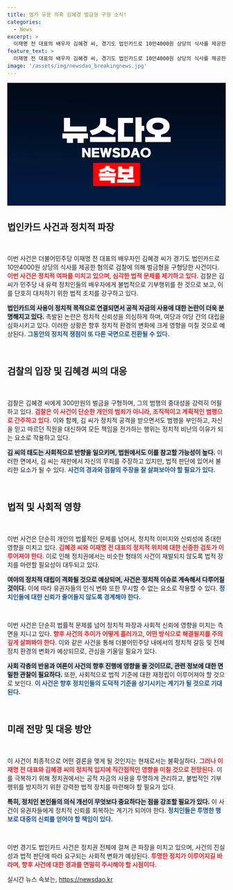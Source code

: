 ```yaml
---
title: 법카 유용 의혹 김혜경 벌금형 구형 소식!
categories:
  - News
excerpt: >
  이재명 전 대표의 배우자 김혜경 씨, 경기도 법인카드로 10만4000원 상당의 식사를 제공한 혐의로 검찰에 벌금형 구형! 남편의 당선을 위한 정치적 범죄로 여겨지는 이번 사건의 내막은? 클릭해서 확인해보세요!
feature_text: >
  이재명 전 대표의 배우자 김혜경 씨, 경기도 법인카드로 10만4000원 상당의 식사를 제공한 혐의로 검찰에 벌금형 구형! 남편의 당선을 위한 정치적 범죄로 여겨지는 이번 사건의 내막은? 클릭해서 확인해보세요!
image: '/assets/img/newsdao_breakingnews.jpg'
---
```


<p><img src="/assets/img/newsdao_breakingnews.jpg" alt="pcversion 속보" /></p>

<h2 data-ke-size="size26">법인카드 사건과 정치적 파장</h2>

<p data-ke-size="size16">&nbsp;</p>

<p>이번 사건은 더불어민주당 이재명 전 대표의 배우자인 김혜경 씨가 경기도 법인카드로 10만4000원 상당의 식사를 제공한 혐의로 검찰에 의해 벌금형을 구형당한 사건이다. <b><span style="color: #ee2323;">이번 사건은 정치적 여파를 미치고 있으며, 심각한 법적 문제를 제기하고 있다.</span></b> 검찰은 김 씨가 민주당 내 유력 정치인들의 배우자에게 불법적으로 기부행위를 한 것으로 보고, 이를 단호히 대처하기 위한 법적 조치를 강구하고 있다.</p>

<p><b><span style="background-color: #21538527;">법인카드의 사용이 정치적 목적으로 연결되면서 공적 자금의 사용에 대한 논란이 더욱 분명해지고 있다.</span></b> 촉발된 논란은 정치적 신뢰성을 의심하게 하며, 여당과 야당 간의 대립을 심화시키고 있다. 이러한 상황은 향후 정치적 환경의 변화에 크게 영향을 미칠 것으로 예상된다. <b><span style="color: #1a5490;">그동안의 정치적 쟁점이 또 다른 국면으로 전환될 수 있다.</span></b></p>

<p data-ke-size="size16">&nbsp;</p>

<h2 data-ke-size="size26">검찰의 입장 및 김혜경 씨의 대응</h2>

<p data-ke-size="size16">&nbsp;</p>

<p>검찰은 김혜경 씨에게 300만원의 벌금을 구형하며, 그의 범행의 중대성을 강력히 어필하고 있다. <b><span style="color: #ee2323;">검찰은 이 사건이 단순한 개인의 범죄가 아니라, 조직적이고 계획적인 범행으로 간주하고 있다.</span></b> 이와 함께, 김 씨가 정치적 공격을 받으면서도 범행을 부인하고, 자신을 믿고 따르던 직원을 대신하여 모든 책임을 전가하는 행위는 정치적 비난의 이유가 되는 요소로 작용하고 있다.</p>

<p><b><span style="background-color: #21538527;">김 씨의 태도는 사회적으로 반향을 일으키며, 법원에서도 이를 참고할 가능성이 높다.</span></b> 이러한 면에서, 김 씨는 재판에서 자신의 무죄를 주장하고 있지만, 법적 판단에 있어서 불리한 요소가 될 수 있다. <b><span style="color: #1a5490;">사건의 경과와 검찰의 주장을 잘 살펴보아야 할 필요가 있다.</span></b></p>

<p data-ke-size="size16">&nbsp;</p>

<h2 data-ke-size="size26">법적 및 사회적 영향</h2>

<p data-ke-size="size16">&nbsp;</p>

<p>이번 사건은 단순히 개인의 법률적인 문제를 넘어서, 정치적 이미지와 신뢰성에 중대한 영향을 미치고 있다. <b><span style="color: #ee2323;">김혜경 씨와 이재명 전 대표의 정치적 위치에 대한 신중한 검토가 이루어져야 한다.</span></b> 이로 인해 정치권에서는 비슷한 형태의 사건이 재발되지 않도록 법적 장치를 마련할 필요성이 대두되고 있다.</p>

<p><b><span style="background-color: #21538527;">여야의 정치적 대립이 격화될 것으로 예상되며, 사건은 정치적 이슈로 계속해서 다루어질 것이다.</span></b> 이에 따라 유권자들의 인식 변화 또한 무시할 수 없는 요소로 작용할 수 있다. <b><span style="color: #1a5490;">정치인들에 대한 신뢰가 줄어들지 않도록 경계해야 한다.</span></b></p>

<p data-ke-size="size16">&nbsp;</p>

<p>이번 사건은 단순히 법률적 문제를 넘어 정치적 파장과 사회적 신뢰에 영향을 미치는 측면을 지니고 있다. <b><span style="color: #ee2323;">향후 사건의 추이가 어떻게 흘러가고, 어떤 방식으로 해결될지를 주의 깊게 살펴봐야 한다.</span></b> 이와 같은 사건을 통해 더불어민주당 내에서의 정치적 갈등 및 전체 정치 환경의 변화가 예상되므로, 관심을 기울일 필요가 있다.</p>

<p><b><span style="background-color: #21538527;">사회 각층의 반응과 여론이 사건의 향후 진행에 영향을 줄 것이므로, 관련 정보에 대한 면밀한 관찰이 필요하다.</span></b> 또한, 사회적으로 법적 기준에 대한 재정립이 이루어져야 할 것으로 보인다. <b><span style="color: #1a5490;">이 사건은 향후 정치인들의 도덕적 기준을 상기시키는 계기가 될 것으로 기대된다.</span></b></p>

<p data-ke-size="size16">&nbsp;</p>

<h2 data-ke-size="size26">미래 전망 및 대응 방안</h2>

<p data-ke-size="size16">&nbsp;</p>

<p>이 사건이 최종적으로 어떤 결론을 맺게 될 것인지는 현재로서는 불확실하다. <b><span style="color: #ee2323;">그러나 이재명 전 대표와 김혜경 씨의 정치적 입지에 직간접적인 영향을 미칠 것으로 전망된다.</span></b> 이를 극복하기 위해 정치권에서는 공적 자금의 사용을 투명하게 관리하고, 불법적인 기부행위를 방지하기 위한 강력한 법적 장치를 마련해야 할 필요가 있다.</p>

<p><b><span style="background-color: #21538527;">특히, 정치인 본인들의 의식 개선이 무엇보다 중요하다는 점을 강조할 필요가 있다.</span></b> 이 사건이 유권자들에게 정치적 신뢰를 회복하는 계기가 되어야 한다. <b><span style="color: #1a5490;">정치인들은 투명한 행보로 대중의 신뢰를 얻어야 할 책임이 있다.</span></b></p>

<p data-ke-size="size16">&nbsp;</p>

<p>이번 경기도 법인카드 사건은 정치권 전체에 걸쳐 큰 파장을 미치고 있으며, 사건의 진실성과 법적 판단에 따라 요구되는 사회적 변화가 예상된다. <b><span style="color: #ee2323;">투명한 정치가 이루어지길 바라며, 향후 사건에 대한 경과를 면밀히 주시해야 할 시점이다.</span></b></p>
실시간 뉴스 속보는, <a href="https://newsdao.kr" rel="dofollow">https://newsdao.kr</a>


